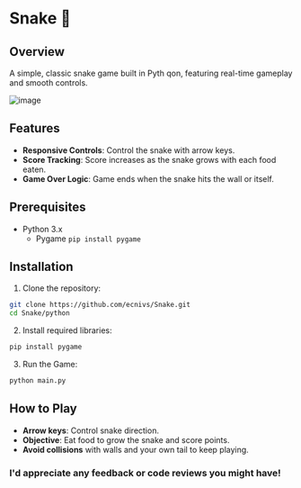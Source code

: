 # Snake 🐍
## Overview
A simple, classic snake game built in Pyth qon, featuring real-time gameplay and smooth controls.

![image](https://github.com/user-attachments/assets/828144cc-7fcb-4b16-a8a8-780c605f9fa9)


## Features
* **Responsive Controls**: Control the snake with arrow keys.
* **Score Tracking**: Score increases as the snake grows with each food eaten.
* **Game Over Logic**: Game ends when the snake hits the wall or itself.

## Prerequisites
* Python 3.x
  * Pygame `pip install pygame`

## Installation
1. Clone the repository:
```bash
git clone https://github.com/ecnivs/Snake.git
cd Snake/python
```
2. Install required libraries:
```bash
pip install pygame
```
3. Run the Game:
```bash
python main.py
```
## How to Play
* **Arrow keys**: Control snake direction.
* **Objective**: Eat food to grow the snake and score points.
* **Avoid collisions** with walls and your own tail to keep playing.

### I'd appreciate any feedback or code reviews you might have!

